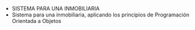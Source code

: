 - SISTEMA PARA UNA INMOBILIARIA
- Sistema para una inmobiliaria, aplicando los principios de Programación Orientada a Objetos
